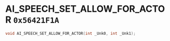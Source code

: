 # AI_SPEECH_SET_ALLOW_FOR_ACTOR `0x56421F1A`

```cpp
void AI_SPEECH_SET_ALLOW_FOR_ACTOR(int _Unk0, int _Unk1);
```